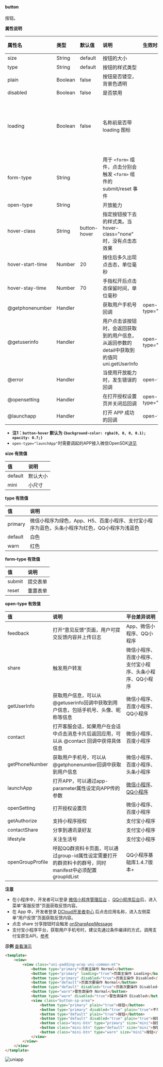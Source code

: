 #### button

按钮。

**属性说明**

|属性名|类型|默认值|说明|生效时机|平台差异说明|
|:-|:-|:-|:-|:-|:-|
|size|String|default|按钮的大小|||
|type|String|default|按钮的样式类型|||
|plain|Boolean|false|按钮是否镂空，背景色透明|||
|disabled|Boolean|false|是否禁用|||
|loading|Boolean|false|名称前是否带 loading 图标||App-nvue 平台，在 ios 上为雪花，Android上为圆圈|
|form-type|String||用于 ``<form>`` 组件，点击分别会触发 ``<form>`` 组件的 submit/reset 事件|||
|open-type|String||开放能力|||
|hover-class|String|button-hover|指定按钮按下去的样式类。当 hover-class="none" 时，没有点击态效果||App-nvue 平台暂不支持|
|hover-start-time|Number|20|按住后多久出现点击态，单位毫秒|||
|hover-stay-time|Number|70|手指松开后点击态保留时间，单位毫秒|||
|@getphonenumber|Handler||获取用户手机号回调|open-type="getPhoneNumber"|微信小程序|
|@getuserinfo|Handler||用户点击该按钮时，会返回获取到的用户信息，从返回参数的detail中获取到的值同uni.getUserInfo|open-type="getUserInfo"|微信小程序|
|@error|Handler||当使用开放能力时，发生错误的回调|open-type="launchApp"|微信小程序|
|@opensetting|Handler||在打开授权设置页并关闭后回调|open-type="openSetting"|微信小程序|
|@launchapp|Handler||打开 APP 成功的回调|open-type="launchApp"|微信小程序|

- **注1：``button-hover`` 默认为 ``{background-color: rgba(0, 0, 0, 0.1); opacity: 0.7;}``**
- ```open-type="launchApp"```时需要调起的APP接入微信OpenSDK[详见](https://developers.weixin.qq.com/miniprogram/dev/framework/open-ability/launchApp.html)
 
**size 有效值**

|值|说明|
|:-|:-|
|default|默认大小|
|mini|小尺寸|

**type 有效值**

|值|说明|
|:-|:-|
|primary|微信小程序为绿色，App、H5、百度小程序、支付宝小程序为蓝色，头条小程序为红色，QQ小程序为浅蓝色|
|default|白色|
|warn|红色|

**form-type 有效值**

|值|说明|
|:-|:-|
|submit|提交表单|
|reset|重置表单|

**open-type 有效值**

|值|说明|平台差异说明|
|:-|:-|:-|
|feedback|打开“意见反馈”页面，用户可提交反馈内容并上传日志|App、微信小程序、QQ小程序|
|share|触发用户转发|微信小程序、百度小程序、支付宝小程序、头条小程序、QQ小程序|
|getUserInfo|获取用户信息，可以从@getuserinfo回调中获取到用户信息，包括手机号、头像、昵称等信息|微信小程序、百度小程序、QQ小程序|
|contact | 打开客服会话，如果用户在会话中点击消息卡片后返回应用，可以从 @contact 回调中获得具体信息 |微信小程序、百度小程序|
|getPhoneNumber | 获取用户手机号，可以从@getphonenumber回调中获取到用户信息|微信小程序、百度小程序、头条小程序 |
|launchApp | 打开APP，可以通过app-parameter属性设定向APP传的参数|[微信小程序](https://developers.weixin.qq.com/miniprogram/dev/framework/open-ability/launchApp.html)、[QQ小程序](https://q.qq.com/wiki/develop/miniprogram/frame/open_ability/open_app.html)|
|openSetting | 打开授权设置页 |微信小程序、百度小程序|
|getAuthorize | 支持小程序授权 | 支付宝小程序 |
|contactShare | 分享到通讯录好友 | 支付宝小程序 |
|lifestyle | 关注生活号 | 支付宝小程序 |
|openGroupProfile|呼起QQ群资料卡页面，可以通过group-id属性设定需要打开的群资料卡的群号，同时manifest中必须配置groupIdList|QQ小程序基础库1.4.7版本+|

**注意** 
- 在小程序中，开发者可以登录 [微信小程序管理后台](https://mp.weixin.qq.com/) 、[QQ小程序后台](https://q.qq.com/#/)后，进入菜单“客服反馈”页面获取反馈内容。
- 在 App 中，开发者登录 [DCloud开发者中心](https://dev.dcloud.net.cn/) 后点击应用名称，进入左侧菜单“用户反馈”页面获取反馈内容。
- 点击 share 分享按钮时会触发 [onShareAppMessage](/api/plugins/share)
- 支付宝小程序平台，获取用户手机号时，建议先通过条件编译的方式，调用支付宝原生API，[参考](https://docs.alipay.com/mini/api/getphonenumber)


**示例** [查看演示](https://uniapp.dcloud.io/h5/pages/component/button/button)

```html
<template>
	<view>
		<view class="uni-padding-wrap uni-common-mt">
			<button type="primary">页面主操作 Normal</button>
			<button type="primary" loading="true">页面主操作 Loading</button>
			<button type="primary" disabled="true">页面主操作 Disabled</button>
			<button type="default">页面次要操作 Normal</button>
			<button type="default" disabled="true">页面次要操作 Disabled</button>
			<button type="warn">警告类操作 Normal</button>
			<button type="warn" disabled="true">警告类操作 Disabled</button>
			<view class="button-sp-area">
				<button type="primary" plain="true">按钮</button>
				<button type="primary" disabled="true" plain="true">不可点击的按钮</button>
				<button type="default" plain="true">按钮</button>
				<button type="default" disabled="true" plain="true">按钮</button>
				<button class="mini-btn" type="primary" size="mini">按钮</button>
				<button class="mini-btn" type="default" size="mini">按钮</button>
				<button class="mini-btn" type="warn" size="mini">按钮</button>
			</view>
		</view>
	</view>
</template>
```

![uniapp](https://img-cdn-qiniu.dcloud.net.cn/uniapp/doc/img/button.png?t=201857)
